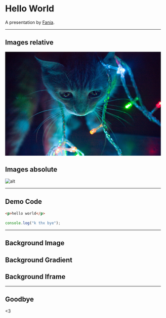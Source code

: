 # Hello World

A presentation by [Fania](https://fania.uk).

---

## Images **relative**

![alt](imgs/technokitten.jpg)


## Images **absolute**

![alt](https://fania.eu/images/gallery/2015/2015_cats_001.png)

---

## Demo Code

```html
<p>hello world</p>
```


```javascript
console.log("k thx bye");
```

---

<!-- .slide: data-background-image="https://raw.githubusercontent.com/Fania/presents/master/imgs/magicsquares.png" data-background-size="contain" -->
## Background Image


<!-- .slide: class="gradient" -->
## Background Gradient


<!-- .slide: data-background-iframe="https://fania.github.io/trains/" data-background-position="center" -->
## Background Iframe

---

## Goodbye

<3